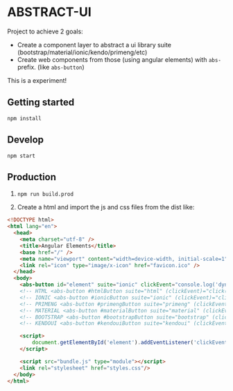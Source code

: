 # ABSTRACT-UI

Project to achieve 2 goals:

  - Create a component layer to abstract a ui library suite (bootstrap/material/ionic/kendo/primeng/etc)
  - Create web components from those (using angular elements) with `abs-` prefix. (like `abs-button`)


This is a experiment!

## Getting started
`npm install`

## Develop
```
npm start
```

## Production
1) `npm run build.prod`

2) Create a html and import the js and css files from the dist like:
```html
<!DOCTYPE html>
<html lang="en">
  <head>
    <meta charset="utf-8" />
    <title>Angular Elements</title>
    <base href="/" />
    <meta name="viewport" content="width=device-width, initial-scale=1" />
    <link rel="icon" type="image/x-icon" href="favicon.ico" />
  </head>
  <body>
    <abs-button id="element" suite="ionic" clickEvent="console.log('dynamic');">DYNAMIC</abs-button>
    <!-- HTML <abs-button #htmlButton suite="html" (clickEvent)="click(htmlButton.suite, $event)">HTML</abs-button> -->
    <!-- IONIC <abs-button #ionicButton suite="ionic" (clickEvent)="click(ionicButton.suite, $event)">IONIC</abs-button> -->
    <!-- PRIMENG <abs-button #primengButton suite="primeng" (clickEvent)="click(primengButton.suite, $event)">PRIMENG</abs-button> -->
    <!-- MATERIAL <abs-button #materialButton suite="material" (clickEvent)="click(materialButton.suite, $event)">MATERIAL</abs-button> -->
    <!-- BOOTSTRAP <abs-button #bootstrapButton suite="bootstrap" (clickEvent)="click(bootstrapButton.suite, $event)">BOOTSTRAP</abs-button> -->
    <!-- KENDOUI <abs-button #kendouiButton suite="kendoui" (clickEvent)="click(kendouiButton.suite, $event)">KENDOUI</abs-button> -->

	<script>
		document.getElementById('element').addEventListener('clickEvent', e => console.log(e));
	</script>

    <script src="bundle.js" type="module"></script>
    <link rel="stylesheet" href="styles.css"/>
  </body>
</html>

```

